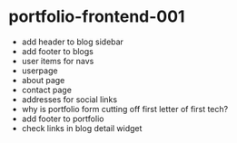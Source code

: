 # portfolio-frontend-001

- add header to blog sidebar
- add footer to blogs
- user items for navs
- userpage
- about page
- contact page
- addresses for social links
- why is portfolio form cutting off first letter of first tech?
- add footer to portfolio
- check links in blog detail widget